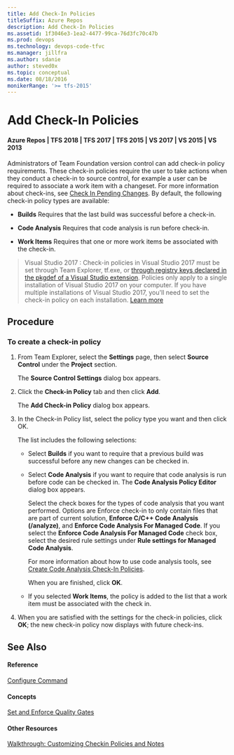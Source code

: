 ```yaml
---
title: Add Check-In Policies
titleSuffix: Azure Repos
description: Add Check-In Policies
ms.assetid: 1f3046e3-1ea2-4477-99ca-76d3fc70c47b
ms.prod: devops
ms.technology: devops-code-tfvc
ms.manager: jillfra
ms.author: sdanie
author: steved0x
ms.topic: conceptual
ms.date: 08/18/2016
monikerRange: '>= tfs-2015'
---
```



# Add Check-In Policies

#### Azure Repos | TFS 2018 | TFS 2017 | TFS 2015 | VS 2017 | VS 2015 | VS 2013

Administrators of Team Foundation version control can add check-in policy requirements. These check-in policies require the user to take actions when they conduct a check-in to source control, for example a user can be required to associate a work item with a changeset. For more information about check-ins, see [Check In Pending Changes](https://msdn.microsoft.com/library/ms181411). By default, the following check-in policy types are available:

-   **Builds**   Requires that the last build was successful before a check-in.

-   **Code Analysis**   Requires that code analysis is run before check-in.

-   **Work Items**   Requires that one or more work items be associated with the check-in.

> Visual Studio 2017 : Check-in policies in Visual Studio 2017 must be set through Team Explorer, tf.exe, or [through registry keys declared in the pkgdef of a Visual Studio extension](/visualstudio/extensibility/internals/createpkgdef-utility). Policies only apply to a single installation of Visual Studio 2017 on your computer. If you have multiple installations of Visual Studio 2017, you'll need to set the check-in policy on each installation. [Learn more](/visualstudio/extensibility/what-s-new-in-the-visual-studio-2017-sdk)


Procedure
-----------------------------------------------------------------------------


### To create a check-in policy

1.  From Team Explorer, select the **Settings** page, then select  **Source Control** under the **Project** section.

    The **Source Control Settings** dialog box appears.

2.  Click the **Check-in Policy** tab and then click **Add**.

    The **Add Check-in Policy** dialog box appears.

3.  In the Check-in Policy list, select the policy type you want and then click OK.

    The list includes the following selections:

    -   Select **Builds** if you want to require that a previous build was successful before any new changes can be checked in.

    -   Select **Code Analysis** if you want to require that code analysis is run before code can be checked in. The **Code Analysis Policy Editor** dialog box appears.

        Select the check boxes for the types of code analysis that you want performed. Options are Enforce check-in to only contain files that are part of current solution, **Enforce C/C++ Code Analysis (/analyze)**, and **Enforce Code Analysis For Managed Code**. If you select the **Enforce Code Analysis For Managed Code** check box, select the desired rule settings under **Rule settings for Managed Code Analysis**.

        For more information about how to use code analysis tools, see [Create Code Analysis Check-In Policies](/visualstudio/code-quality/how-to-create-or-update-standard-code-analysis-check-in-policies).

        When you are finished, click **OK**.

    -   If you selected **Work Items**, the policy is added to the list that a work item must be associated with the check in.

4.  When you are satisfied with the settings for the check-in policies, click **OK**; the new check-in policy now displays with future check-ins.

## See Also

#### Reference

[Configure Command](configure-command.md)

#### Concepts

[Set and Enforce Quality Gates](set-enforce-quality-gates.md)

#### Other Resources

[Walkthrough: Customizing Checkin Policies and Notes](https://msdn.microsoft.com/library/ms181281)
